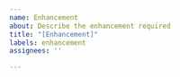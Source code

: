 ```yaml
---
name: Enhancement
about: Describe the enhancement required
title: "[Enhancement]"
labels: enhancement
assignees: ''

---
```



